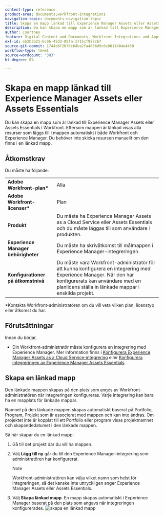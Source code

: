 ```yaml
---
content-type: reference
product-area: documents;workfront-integrations
navigation-topic: documents-navigation-topic
title: Skapa en mapp länkad till Experience Manager Assets eller Assets Essentials
description: Du kan skapa en mapp som är länkad till Experience Manager Assets eller Assets Essentials i Workfront.
author: Courtney
feature: Digital Content and Documents, Workfront Integrations and Apps
exl-id: eb2b3b21-bc0b-45d3-85fa-1715cf927cb7
source-git-commit: 1744e6f2b78c64ba2fa4856d9c6a0611404e4458
workflow-type: tm+mt
source-wordcount: '383'
ht-degree: 0%

---
```


# Skapa en mapp länkad till Experience Manager Assets eller Assets Essentials

Du kan skapa en mapp som är länkad till Experience Manager Assets eller Assets Essentials i Workfront. Eftersom mappen är länkad visas alla resurser som läggs till i mappen automatiskt i både Workfront och Experience Manager. Du behöver inte skicka resursen manuellt om den finns i en länkad mapp.


## Åtkomstkrav

Du måste ha följande:

<table>
  <tr>
   <td><strong>Adobe Workfront-plan*</strong>
   </td>
   <td>Alla
   </td>
  </tr>
  <tr>
   <td><strong>Adobe Workfront-licenser*</strong>
   </td>
   <td>Plan
   </td>
  </tr>
  <tr>
   <td><strong>Produkt</strong>
   </td>
   <td>Du måste ha Experience Manager Assets as a Cloud Service eller Assets Essentials och du måste läggas till som användare i produkten.
   </td>
  </tr>
  <tr>
   <td><strong>Experience Manager behörigheter</strong>
   </td>
   <td>Du måste ha skrivåtkomst till målmappen i Experience Manager-integreringen.
   </td>
  </tr>
  <tr>
   <td><strong>Konfigurationer på åtkomstnivå</strong>
   </td>
   <td>Du måste vara Workfront-administratör för att kunna konfigurera en integrering med Experience Manager. När den har konfigurerats kan användare med en planlicens ställa in länkade mappar i enskilda projekt.
   </td>
  </tr>
</table>


*Kontakta Workfront-administratören om du vill veta vilken plan, licenstyp eller åtkomst du har.


## Förutsättningar

Innan du börjar,

* Din Workfront-administratör måste konfigurera en integrering med Experience Manager. Mer information finns i [Konfigurera Experience Manager Assets as a Cloud Service-integrering](/help/quicksilver/administration-and-setup/configure-integrations/configure-aacs-integration.md) eller [Konfigurera integreringen av Experience Manager Assets Essentials](/help/quicksilver/documents/adobe-workfront-for-experience-manager-assets-essentials/setup-asset-essentials.md).


## Skapa en länkad mapp

Den länkade mappen skapas på den plats som anges av Workfront-administratören när integreringen konfigureras. Varje integrering kan bara ha en mapplats för länkade mappar.

Namnet på den länkade mappen skapas automatiskt baserat på Portfolio, Program, Projekt som är associerat med mappen och kan inte ändras. Om projektet inte är kopplat till ett Portfolio eller program visas projektnamnet och skapandedatumet i den länkade mappen.

Så här skapar du en länkad mapp:



1. Gå till det projekt där du vill ha mappen.
1. Välj **Lägg till ny** går du till den Experience Manager-integrering som administratören har konfigurerat.

   >[!NOTE]
   >
   >Workfront-administratören kan välja vilket namn som helst för integreringen, så det kanske inte uttryckligen anger Experience Manager Assets eller Assets Essentials.

1. Välj **Skapa länkad mapp**. En mapp skapas automatiskt i Experience Manager baserat på den plats som angavs när integreringen konfigurerades.
   ![skapa en länkad mapp](assets/linked-folder.png)
